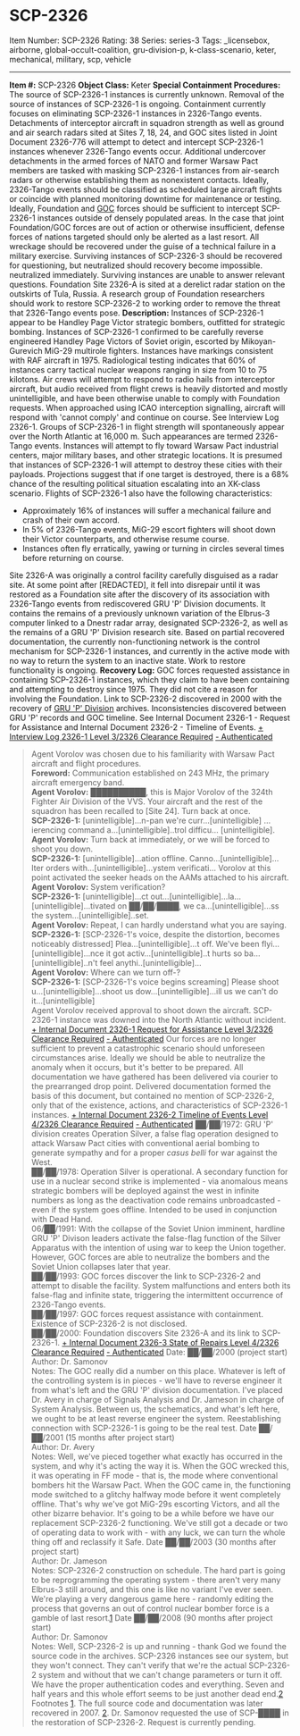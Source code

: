 # SCP-2326
Item Number: SCP-2326
Rating: 38
Series: series-3
Tags: _licensebox, airborne, global-occult-coalition, gru-division-p, k-class-scenario, keter, mechanical, military, scp, vehicle

---

  
**Item #:** SCP-2326 
**Object Class:** Keter
**Special Containment Procedures:** The source of SCP-2326-1 instances is currently unknown. Removal of the source of instances of SCP-2326-1 is ongoing. Containment currently focuses on eliminating SCP-2326-1 instances in 2326-Tango events. Detachments of interceptor aircraft in squadron strength as well as ground and air search radars sited at Sites 7, 18, 24, and GOC sites listed in Joint Document 2326-776 will attempt to detect and intercept SCP-2326-1 instances whenever 2326-Tango events occur. Additional undercover detachments in the armed forces of NATO and former Warsaw Pact members are tasked with masking SCP-2326-1 instances from air-search radars or otherwise establishing them as nonexistent contacts. Ideally, 2326-Tango events should be classified as scheduled large aircraft flights or coincide with planned monitoring downtime for maintenance or testing.
Ideally, Foundation and [GOC](http://www.scp-wiki.net/goc-hub-page) forces should be sufficient to intercept SCP-2326-1 instances outside of densely populated areas. In the case that joint Foundation/GOC forces are out of action or otherwise insufficient, defense forces of nations targeted should only be alerted as a last resort.
All wreckage should be recovered under the guise of a technical failure in a military exercise. Surviving instances of SCP-2326-3 should be recovered for questioning, but neutralized should recovery become impossible. neutralized immediately. Surviving instances are unable to answer relevant questions.
Foundation Site 2326-A is sited at a derelict radar station on the outskirts of Tula, Russia. A research group of Foundation researchers should work to restore SCP-2326-2 to working order to remove the threat that 2326-Tango events pose.
**Description:** Instances of SCP-2326-1 appear to be Handley Page Victor strategic bombers, outfitted for strategic bombing. Instances of SCP-2326-1 confirmed to be carefully reverse engineered Handley Page Victors of Soviet origin, escorted by Mikoyan-Gurevich MiG-29 multirole fighters. Instances have markings consistent with RAF aircraft in 1975. Radiological testing indicates that 60% of instances carry tactical nuclear weapons ranging in size from 10 to 75 kilotons.
Air crews will attempt to respond to radio hails from interceptor aircraft, but audio received from flight crews is heavily distorted and mostly unintelligible, and have been otherwise unable to comply with Foundation requests. When approached using ICAO interception signalling, aircraft will respond with 'cannot comply' and continue on course. See Interview Log 2326-1.
Groups of SCP-2326-1 in flight strength will spontaneously appear over the North Atlantic at 16,000 m. Such appearances are termed 2326-Tango events. Instances will attempt to fly toward Warsaw Pact industrial centers, major military bases, and other strategic locations. It is presumed that instances of SCP-2326-1 will attempt to destroy these cities with their payloads.
Projections suggest that if one target is destroyed, there is a 68% chance of the resulting political situation escalating into an XK-class scenario.
Flights of SCP-2326-1 also have the following characteristics:
  * Approximately 16% of instances will suffer a mechanical failure and crash of their own accord.
  * In 5% of 2326-Tango events, MiG-29 escort fighters will shoot down their Victor counterparts, and otherwise resume course.
  * Instances often fly erratically, yawing or turning in circles several times before returning on course.

Site 2326-A was originally a control facility carefully disguised as a radar site. At some point after [REDACTED], it fell into disrepair until it was restored as a Foundation site after the discovery of its association with 2326-Tango events from rediscovered GRU 'P' Division documents. It contains the remains of a previously unknown variation of the Elbrus-3 computer linked to a Dnestr radar array, designated SCP-2326-2, as well as the remains of a GRU 'P' Division research site. Based on partial recovered documentation, the currently non-functioning network is the control mechanism for SCP-2326-1 instances, and currently in the active mode with no way to return the system to an inactive state. Work to restore functionality is ongoing.
**Recovery Log:** GOC forces requested assistance in containing SCP-2326-1 instances, which they claim to have been containing and attempting to destroy since 1975. They did not cite a reason for involving the Foundation. Link to SCP-2326-2 discovered in 2000 with the recovery of [GRU 'P' Division](http://www.scp-wiki.net/incident-0401-42-iii-chornobylska-katastrofa) archives. Inconsistencies discovered between GRU 'P' records and GOC timeline. See Internal Document 2326-1 - Request for Assistance and Internal Document 2326-2 - Timeline of Events.
[\+ Interview Log 2326-1 Level 3/2326 Clearance Required](javascript:;)
[\- Authenticated](javascript:;)
> Agent Vorolov was chosen due to his familiarity with Warsaw Pact aircraft and flight procedures.  
>  **Foreword:** Communication established on 243 MHz, the primary aircraft emergency band.  
>  **Agent Vorolov:** ██████████, this is Major Vorolov of the 324th Fighter Air Division of the VVS. Your aircraft and the rest of the squadron has been recalled to [Site 24]. Turn back at once.  
>  **SCP-2326-1:** [unintelligible]…n-pan we're curr…[unintelligible] …ierencing command a…[unintelligible]..trol difficu… [unintelligible].  
>  **Agent Vorolov:** Turn back at immediately, or we will be forced to shoot you down.  
>  **SCP-2326-1:** [unintelligible]…ation offline. Canno…[unintelligible]…lter orders with…[unintelligible]…ystem verificati…
> Vorolov at this point activated the seeker heads on the AAMs attached to his aircraft.
> **Agent Vorolov:** System verification?  
>  **SCP-2326-1:** [unintelligible]…ct out…[unintelligible]…la…[unintelligible]…tivated on ██/██/████, we ca…[unintelligible]…ss the system…[unintelligible]..set.  
>  **Agent Vorolov:** Repeat, I can hardly understand what you are saying.  
>  **SCP-2326-1:** [SCP-2326-1's voice, despite the distortion, becomes noticeably distressed] Plea…[unintelligible]…t off. We've been flyi…[unintelligible]…nce it got activ…[unintelligible]..t hurts so ba…[unintelligible]..n't feel anythi..[unintelligible]…  
>  **Agent Vorolov:** Where can we turn off-?  
>  **SCP-2326-1:** [SCP-2326-1's voice begins screaming] Please shoot u…[unintelligible]…shoot us dow…[unintelligible]…ill us we can't do it…[unintelligible]  
>  Agent Vorolov received approval to shoot down the aircraft. SCP-2326-1 instance was downed into the North Atlantic without incident.
[\+ Internal Document 2326-1 Request for Assistance Level 3/2326 Clearance Required](javascript:;)
[\- Authenticated](javascript:;)
> Our forces are no longer sufficient to prevent a catastrophic scenario should unforeseen circumstances arise. Ideally we should be able to neutralize the anomaly when it occurs, but it's better to be prepared. All documentation we have gathered has been delivered via courier to the prearranged drop point.
Delivered documentation formed the basis of this document, but contained no mention of SCP-2326-2, only that of the existence, actions, and characteristics of SCP-2326-1 instances.
[\+ Internal Document 2326-2 Timeline of Events Level 4/2326 Clearance Required](javascript:;)
[\- Authenticated](javascript:;)
> ██/██/1972: GRU 'P' division creates Operation Silver, a false flag operation designed to attack Warsaw Pact cities with conventional aerial bombing to generate sympathy and for a proper _casus belli_ for war against the West.  
>  ██/██/1978: Operation Silver is operational. A secondary function for use in a nuclear second strike is implemented - via anomalous means strategic bombers will be deployed against the west in infinite numbers as long as the deactivation code remains unbroadcasted - even if the system goes offline. Intended to be used in conjunction with Dead Hand.  
>  06/██/1991: With the collapse of the Soviet Union imminent, hardline GRU 'P' Divison leaders activate the false-flag function of the Silver Apparatus with the intention of using war to keep the Union together. However, GOC forces are able to neutralize the bombers and the Soviet Union collapses later that year.  
>  ██/██/1993: GOC forces discover the link to SCP-2326-2 and attempt to disable the facility. System malfunctions and enters both its false-flag and infinite state, triggering the intermittent occurrence of 2326-Tango events.  
>  ██/██/1997: GOC forces request assistance with containment. Existence of SCP-2326-2 is not disclosed.  
>  ██/██/2000: Foundation discovers Site 2326-A and its link to SCP-2326-1.
[\+ Internal Document 2326-3 State of Repairs Level 4/2326 Clearance Required](javascript:;)
[\- Authenticated](javascript:;)
> Date: ██/██/2000 (project start)  
>  Author: Dr. Samonov  
>  Notes: The GOC really did a number on this place. Whatever is left of the controlling system is in pieces - we'll have to reverse engineer it from what's left and the GRU 'P' division documentation. I've placed Dr. Avery in charge of Signals Analysis and Dr. Jameson in charge of System Analysis. Between us, the schematics, and what's left here, we ought to be at least reverse engineer the system. Reestablishing connection with SCP-2326-1 is going to be the real test.
> Date ██/██/2001 (15 months after project start)  
>  Author: Dr. Avery  
>  Notes: Well, we've pieced together what exactly has occurred in the system, and why it's acting the way it is. When the GOC wrecked this, it was operating in FF mode - that is, the mode where conventional bombers hit the Warsaw Pact. When the GOC came in, the functioning mode switched to a glitchy halfway mode before it went completely offline. That's why we've got MiG-29s escorting Victors, and all the other bizarre behavior. It's going to be a while before we have our replacement SCP-2326-2 functioning. We've still got a decade or two of operating data to work with - with any luck, we can turn the whole thing off and reclassify it Safe.
> Date ██/██/2003 (30 months after project start)  
>  Author: Dr. Jameson  
>  Notes: SCP-2326-2 construction on schedule. The hard part is going to be reprogramming the operating system - there aren't very many Elbrus-3 still around, and this one is like no variant I've ever seen. We're playing a very dangerous game here - randomly editing the process that governs an out of control nuclear bomber force is a gamble of last resort.[1](javascript:;)
> Date ██/██/2008 (90 months after project start)  
>  Author: Dr. Samonov  
>  Notes: Well, SCP-2326-2 is up and running - thank God we found the source code in the archives. SCP-2326 instances see our system, but they won't connect. They can't verify that we're the actual SCP-2326-2 system and without that we can't change parameters or turn it off. We have the proper authentication codes and everything. Seven and half years and this whole effort seems to be just another dead end.[2](javascript:;)
Footnotes
[1](javascript:;). The full source code and documentation was later recovered in 2007.
[2](javascript:;). Dr. Samonov requested the use of SCP-████ in the restoration of SCP-2326-2. Request is currently pending.